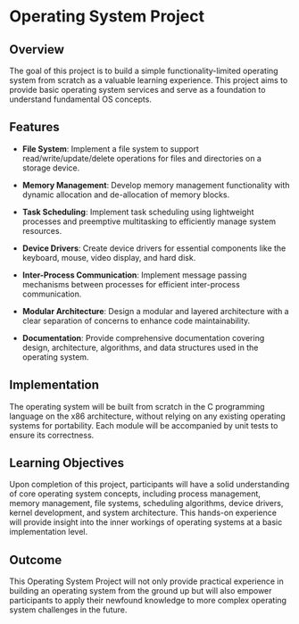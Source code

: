 # Operating System Project

## Overview

The goal of this project is to build a simple functionality-limited operating system from scratch as a valuable learning experience. This project aims to provide basic operating system services and serve as a foundation to understand fundamental OS concepts.

## Features

- **File System**: Implement a file system to support read/write/update/delete operations for files and directories on a storage device.

- **Memory Management**: Develop memory management functionality with dynamic allocation and de-allocation of memory blocks.

- **Task Scheduling**: Implement task scheduling using lightweight processes and preemptive multitasking to efficiently manage system resources.

- **Device Drivers**: Create device drivers for essential components like the keyboard, mouse, video display, and hard disk.

- **Inter-Process Communication**: Implement message passing mechanisms between processes for efficient inter-process communication.

- **Modular Architecture**: Design a modular and layered architecture with a clear separation of concerns to enhance code maintainability.

- **Documentation**: Provide comprehensive documentation covering design, architecture, algorithms, and data structures used in the operating system.

## Implementation

The operating system will be built from scratch in the C programming language on the x86 architecture, without relying on any existing operating systems for portability. Each module will be accompanied by unit tests to ensure its correctness.

## Learning Objectives

Upon completion of this project, participants will have a solid understanding of core operating system concepts, including process management, memory management, file systems, scheduling algorithms, device drivers, kernel development, and system architecture. This hands-on experience will provide insight into the inner workings of operating systems at a basic implementation level.

## Outcome

This Operating System Project will not only provide practical experience in building an operating system from the ground up but will also empower participants to apply their newfound knowledge to more complex operating system challenges in the future.
